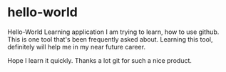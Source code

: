 # hello-world
Hello-World Learning application
I am trying to learn, how to use github.
This is one tool that's been frequently asked about. Learning this tool, definitely will help me in my near future career.

Hope I learn it quickly. Thanks a lot git for such a nice product.
